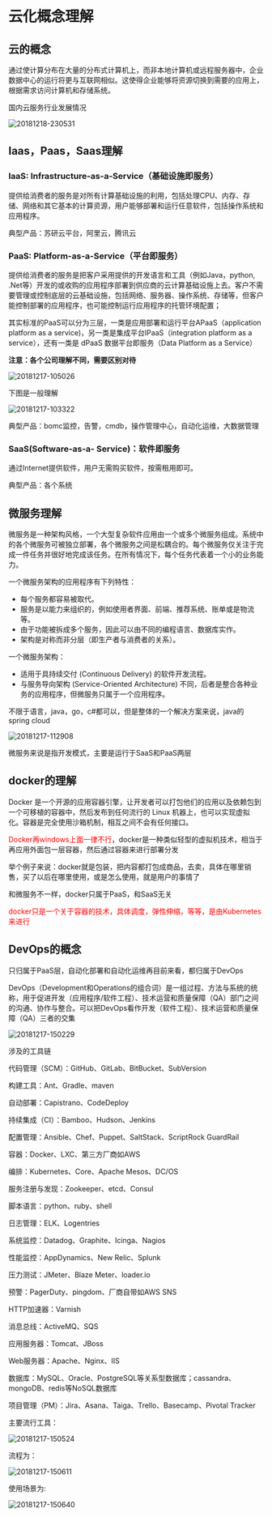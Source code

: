 # 云化概念理解

## 云的概念

通过使计算分布在大量的分布式计算机上，而非本地计算机或远程服务器中，企业数据中心的运行将更与互联网相似。这使得企业能够将资源切换到需要的应用上，根据需求访问计算机和存储系统。

国内云服务行业发展情况

![20181218-230531](../../images/20181218-230531.jpg)

## Iaas，Paas，Saas理解

### IaaS: Infrastructure-as-a-Service（基础设施即服务）

提供给消费者的服务是对所有计算基础设施的利用，包括处理CPU、内存、存储、网络和其它基本的计算资源，用户能够部署和运行任意软件，包括操作系统和应用程序。

典型产品：苏研云平台，阿里云，腾讯云

### PaaS: Platform-as-a-Service（平台即服务）

提供给消费者的服务是把客户采用提供的开发语言和工具（例如Java，python, .Net等）开发的或收购的应用程序部署到供应商的云计算基础设施上去。客户不需要管理或控制底层的云基础设施，包括网络、服务器、操作系统、存储等，但客户能控制部署的应用程序，也可能控制运行应用程序的托管环境配置；

其实标准的PaaS可以分为三层，一类是应用部署和运行平台APaaS（application platform as a service)，另一类是集成平台IPaaS（integration platform as a service），还有一类是 dPaaS 数据平台即服务（Data Platform as a Service）

**注意：各个公司理解不同，需要区别对待**

![20181217-105026](../../images/20181217-105026.png)

下图是一般理解

![20181217-103322](../../images/20181217-103322.png)

典型产品：bomc监控，告警，cmdb，操作管理中心，自动化运维，大数据管理

### SaaS(Software-as-a- Service)：软件即服务

通过Internet提供软件，用户无需购买软件，按需租用即可。

典型产品：各个系统

## 微服务理解

微服务是一种架构风格，一个大型复杂软件应用由一个或多个微服务组成。系统中的各个微服务可被独立部署，各个微服务之间是松耦合的。每个微服务仅关注于完成一件任务并很好地完成该任务。在所有情况下，每个任务代表着一个小的业务能力。

一个微服务架构的应用程序有下列特性：

- 每个服务都容易被取代。
- 服务是以能力来组织的，例如使用者界面、前端、推荐系统、账单或是物流等。
- 由于功能被拆成多个服务，因此可以由不同的编程语言、数据库实作。
- 架构是对称而非分层（即生产者与消费者的关系）。

一个微服务架构：

- 适用于具持续交付 (Continuous Delivery) 的软件开发流程。
- 与服务导向架构 (Service-Oriented Architecture) 不同，后者是整合各种业务的应用程序，但微服务只属于一个应用程序。

不限于语言，java，go，c#都可以，但是整体的一个解决方案来说，java的spring cloud

![20181217-112908](../../images/20181217-112908.png)

微服务来说是指开发模式，主要是运行于SaaS和PaaS两层

## docker的理解

Docker 是一个开源的应用容器引擎，让开发者可以打包他们的应用以及依赖包到一个可移植的容器中，然后发布到任何流行的 Linux 机器上，也可以实现虚拟化。容器是完全使用沙箱机制，相互之间不会有任何接口。

<font color=#ff0000 >Docker再windows上面一律不行</font>，docker是一种类似轻型的虚拟机技术，相当于再应用外面包一层容器，然后通过容器来进行部署分发

举个例子来说：docker就是包装，把内容都打包成商品，去卖，具体在哪里销售，买了以后在哪里使用，或是怎么使用，就是用户的事情了

和微服务不一样，docker只属于PaaS，和SaaS无关

<font style="color:#ff0000;">docker只是一个关于容器的技术，具体调度，弹性伸缩，等等，是由Kubernetes来进行</font>

## DevOps的概念

只归属于PaaS层，自动化部署和自动化运维再目前来看，都归属于DevOps

DevOps（Development和Operations的组合词）是一组过程、方法与系统的统称，用于促进开发（应用程序/软件工程）、技术运营和质量保障（QA）部门之间的沟通、协作与整合。可以把DevOps看作开发（软件工程）、技术运营和质量保障（QA）三者的交集

![20181217-150229](../../images/20181217-150229.png)

涉及的工具链

代码管理（SCM）：GitHub、GitLab、BitBucket、SubVersion

构建工具：Ant、Gradle、maven

自动部署：Capistrano、CodeDeploy

持续集成（CI）：Bamboo、Hudson、Jenkins

配置管理：Ansible、Chef、Puppet、SaltStack、ScriptRock GuardRail

容器：Docker、LXC、第三方厂商如AWS

编排：Kubernetes、Core、Apache Mesos、DC/OS

服务注册与发现：Zookeeper、etcd、Consul

脚本语言：python、ruby、shell

日志管理：ELK、Logentries

系统监控：Datadog、Graphite、Icinga、Nagios

性能监控：AppDynamics、New Relic、Splunk

压力测试：JMeter、Blaze Meter、loader.io

预警：PagerDuty、pingdom、厂商自带如AWS SNS

HTTP加速器：Varnish

消息总线：ActiveMQ、SQS

应用服务器：Tomcat、JBoss

Web服务器：Apache、Nginx、IIS

数据库：MySQL、Oracle、PostgreSQL等关系型数据库；cassandra、mongoDB、redis等NoSQL数据库

项目管理（PM）：Jira、Asana、Taiga、Trello、Basecamp、Pivotal Tracker

主要流行工具：

![20181217-150524](../../images/20181217-150524.png)

流程为：

![20181217-150611](../../images/20181217-150611.png)

使用场景为:

![20181217-150640](../../images/20181217-150640.png)
